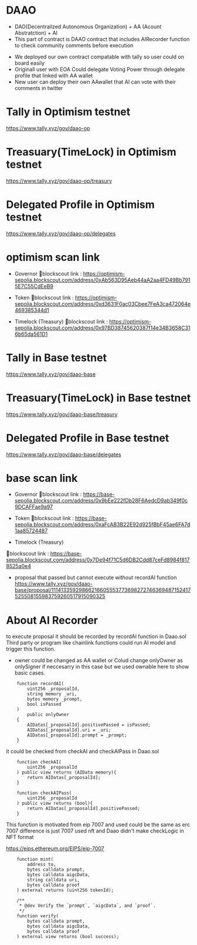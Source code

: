 # DAAO
- DAO(Decentrailzed Autonomous Organization) + AA (Acount Abstratction) + AI
- This part of contract is DAAO contract that includes AIRecorder function to check community comments before execution 

* We deployed our own contract compatable with tally so user could on board easily
* Originall user with EOA Could delegate Voting Power through delegate profile that linked with AA wallet
* New user can deploy their own AAwallet that AI can vote with their comments in twitter

# Tally in Optimism testnet
https://www.tally.xyz/gov/daao-op

# Treasuary(TimeLock) in Optimism testnet
https://www.tally.xyz/gov/daao-op/treasury

# Delegated Profile in Optimism testnet
https://www.tally.xyz/gov/daao-op/delegates

# optimism scan link

- Governor
🔗blockscout link : https://optimism-sepolia.blockscout.com/address/0xAb563D95Aeb44aA2aa4FD49Bb7915E7C55CdEeB9

- Token
🔗blockscout link : https://optimism-sepolia.blockscout.com/address/0xd3631F0ac03Cbee7FeA3ca472064e469385344d1

- Timelock (Treasury)
🔗blockscout link : https://optimism-sepolia.blockscout.com/address/0x97BD38745620387f14e34B3658C316b65da561D1

# Tally in Base testnet
https://www.tally.xyz/gov/daao-base

# Treasuary(TimeLock) in Base testnet
https://www.tally.xyz/gov/daao-base/treasury

# Delegated Profile in Base testnet
https://www.tally.xyz/gov/daao-base/delegates
# base scan link

- Governor
🔗blockscout link : https://base-sepolia.blockscout.com/address/0x9bEe222fDb28F6AedcD9ab349f0c9DCAFFae9a97

- Token
🔗blockscout link : https://base-sepolia.blockscout.com/address/0xaFcAB3B22E92d925fBbF45ae6FA7d1aa85724487

- Timelock (Treasury)

🔗blockscout link : https://base-sepolia.blockscout.com/address/0x7De94f71C5d6DB2Cdd87ceFd8984f8178525a0e4


- proposal that passed but cannot execute without recordAI function
https://www.tally.xyz/gov/daao-base/proposal/11141335929866216605553773698272746369487152417525508155983759260517915090325

# About AI Recorder

to execute proposal it should be recorded by recordAI function in Daao.sol
Third party or program like chainlink functions could run AI model and trigger this function.

* owner could be changed as AA wallet or Colud change onlyOwner as onlySigner if neccesarry in this case but we used ownable here to show basic cases.

```
    function recordAI(
        uint256 _proposalId,
        string memory _uri,
        bytes memory _prompt,
        bool isPassed
    )
        public onlyOwner
    {
        AIDatas[_proposalId].positivePassed = isPassed;
        AIDatas[_proposalId].uri = _uri;
        AIDatas[_proposalId].prompt = _prompt;
    }
```

it could be checked from checkAI and checkAIPass in Daao.sol

```
    function checkAI(
        uint256 _proposalId
    ) public view returns (AIData memory){
        return AIDatas[_proposalId];
    }

    function checkAIPass(
        uint256 _proposalId
    ) public view returns (bool){
        return AIDatas[_proposalId].positivePassed;
    }
```

This function is motivated from eip 7007 and used could be the same as erc 7007 difference is just 7007 used nft and Daao didn't make checkLogic in NFT format

https://eips.ethereum.org/EIPS/eip-7007

```
    function mint(
        address to,
        bytes calldata prompt,
        bytes calldata aigcData,
        string calldata uri,
        bytes calldata proof
    ) external returns (uint256 tokenId);

    /**
     * @dev Verify the `prompt`, `aigcData`, and `proof`.
     */
    function verify(
        bytes calldata prompt,
        bytes calldata aigcData,
        bytes calldata proof
    ) external view returns (bool success);
```

